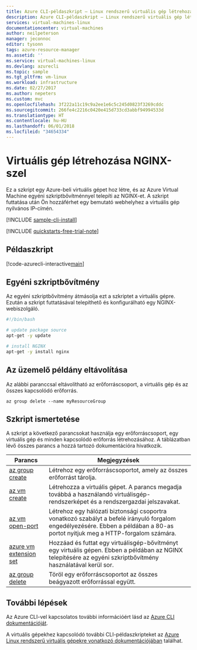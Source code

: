 ```yaml
---
title: Azure CLI-példaszkript – Linux rendszerű virtuális gép létrehozása NGINX-szel | Microsoft Docs
description: Azure CLI-példaszkript – Linux rendszerű virtuális gép létrehozása NGINX-szel
services: virtual-machines-linux
documentationcenter: virtual-machines
author: neilpeterson
manager: jeconnoc
editor: tysonn
tags: azure-resource-manager
ms.assetid: ''
ms.service: virtual-machines-linux
ms.devlang: azurecli
ms.topic: sample
ms.tgt_pltfrm: vm-linux
ms.workload: infrastructure
ms.date: 02/27/2017
ms.author: nepeters
ms.custom: mvc
ms.openlocfilehash: 3f222a11c19c9a2ee1e6c5c245d0823f3269cddc
ms.sourcegitcommit: 266fe4c2216c0420e415d733cd3abbf94994533d
ms.translationtype: HT
ms.contentlocale: hu-HU
ms.lasthandoff: 06/01/2018
ms.locfileid: "34654334"
---
```

# <a name="create-a-vm-with-nginx"></a>Virtuális gép létrehozása NGINX-szel

Ez a szkript egy Azure-beli virtuális gépet hoz létre, és az Azure Virtual Machine egyéni szkriptbővítménnyel telepíti az NGINX-et. A szkript futtatása után Ön hozzáférhet egy bemutató webhelyhez a virtuális gép nyilvános IP-címén.

[!INCLUDE [sample-cli-install](../../../includes/sample-cli-install.md)]

[!INCLUDE [quickstarts-free-trial-note](../../../includes/quickstarts-free-trial-note.md)]

## <a name="sample-script"></a>Példaszkript

[!code-azurecli-interactive[main](../../../cli_scripts/virtual-machine/create-vm-nginx/create-vm-nginx.sh "Quick Create VM")]

## <a name="custom-script-extension"></a>Egyéni szkriptbővítmény

Az egyéni szkriptbővítmény átmásolja ezt a szkriptet a virtuális gépre. Ezután a szkript futtatásával telepíthető és konfigurálható egy NGINX-webiszolgáló. 

```bash
#!/bin/bash

# update package source
apt-get -y update

# install NGINX
apt-get -y install nginx
```

## <a name="clean-up-deployment"></a>Az üzemelő példány eltávolítása 

Az alábbi paranccsal eltávolítható az erőforráscsoport, a virtuális gép és az összes kapcsolódó erőforrás.

```azurecli-interactive 
az group delete --name myResourceGroup
```

## <a name="script-explanation"></a>Szkript ismertetése

A szkript a következő parancsokat használja egy erőforráscsoport, egy virtuális gép és minden kapcsolódó erőforrás létrehozásához. A táblázatban lévő összes parancs a hozzá tartozó dokumentációra hivatkozik.

| Parancs | Megjegyzések |
|---|---|
| [az group create](https://docs.microsoft.com/cli/azure/group#az_group_create) | Létrehoz egy erőforráscsoportot, amely az összes erőforrást tárolja. |
| [az vm create](https://docs.microsoft.com/cli/azure/vm#az_vm_create) | Létrehozza a virtuális gépet. A parancs megadja továbbá a használandó virtuálisgép-rendszerképet és a rendszergazdai jelszavakat.  |
| [az vm open-port](https://docs.microsoft.com/cli/azure/network/nsg/rule#az_network_nsg_rule_create) | Létrehoz egy hálózati biztonsági csoportra vonatkozó szabályt a befelé irányuló forgalom engedélyezésére. Ebben a példában a 80-as portot nyitjuk meg a HTTP-forgalom számára. |
| [azure vm extension set](https://docs.microsoft.com/cli/azure/vm/extension#az_vm_extension_set) | Hozzáad és futtat egy virtuálisgép-bővítményt egy virtuális gépen. Ebben a példában az NGINX telepítésére az egyéni szkriptbővítmény használatával kerül sor.|
| [az group delete](https://docs.microsoft.com/cli/azure/vm/extension#az_vm_extension_set) | Töröl egy erőforráscsoportot az összes beágyazott erőforrással együtt. |

## <a name="next-steps"></a>További lépések

Az Azure CLI-vel kapcsolatos további információért lásd az [Azure CLI dokumentációját](https://docs.microsoft.com/cli/azure).

A virtuális gépekhez kapcsolódó további CLI-példaszkripteket az [Azure Linux rendszerű virtuális gépekre vonatkozó dokumentációjában](../linux/cli-samples.md?toc=%2fazure%2fvirtual-machines%2flinux%2ftoc.json) találhat.
